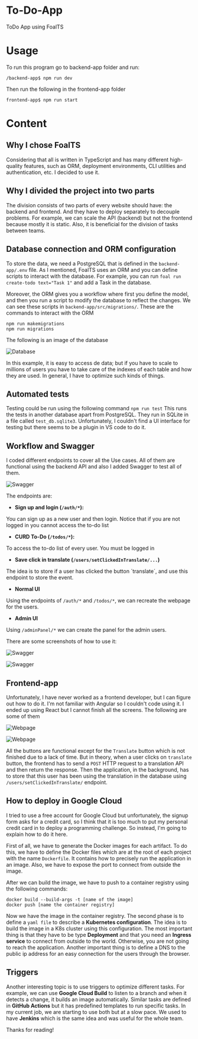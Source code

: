 # To-Do-App
ToDo App using FoalTS

# Usage
To run this program go to backend-app folder and run:

``/backend-app$ npm run dev``

Then run the following in the frontend-app folder

``frontend-app$ npm run start``

# Content
## Why I chose FoalTS
Considering that all is written in TypeScript and has many different high-quality features, such as ORM, deployment environments, CLI utilities and authentication, etc. I decided to use it.

## Why I divided the project into two parts
The division consists of two parts of every website should have: the backend and frontend. And they have to deploy separately to decouple problems. For example, we can scale the API (backend) but not the frontend because mostly it is static. Also, it is beneficial for the division of tasks between teams.

## Database connection and ORM configuration
To store the data, we need a PostgreSQL that is defined in the `backend-app/.env` file. As I mentioned, FoalTS uses an ORM and you can define scripts to interact with the database. For example, you can run `foal run create-todo text="Task 1"` and add a Task in the database.

Moreover, the ORM gives you a workflow where first you define the model, and then you run a script to modify the database to reflect the changes. We can see these scripts in `backend-app/src/migrations/`. These are the commands to interact with the ORM

```
npm run makemigrations
npm run migrations
```
The following is an image of the database

![Database](/img/Captura%20desde%202023-02-15%2021-58-30.png "Database")

In this example, it is easy to access de data; but if you have to scale to millions of users you have to take care of the indexes of each table and how they are used. In general, I have to optimize such kinds of things. 

## Automated tests
Testing could be run using the following command
``npm run test``
This runs the tests in another database apart from PostgreSQL. They run in SQLite in a file called `test_db.sqlite3`. Unfortunately, I couldn't find a UI interface for testing but there seems to be a plugin in VS code to do it. 

## Workflow and Swagger
I coded different endpoints to cover all the Use cases. All of them are functional using the backend API and also I added Swagger to test all of them. 

![Swagger](/img/Captura%20desde%202023-02-14%2023-59-47.png "Swagger")

The endpoints are: 

* **Sign up and login (`/auth/*`):**

You can sign up as a new user and then login. Notice that if you are not logged in you cannot access the to-do list

* **CURD To-Do (`/todos/*`):**

To access the to-do list of every user. You must be logged in

* **Save click in translate (`/users/setClickedInTranslate/...`)**

The idea is to store if a user has clicked the button ´translate´, and use this endpoint to store the event.

* **Normal UI**

Using the endpoints of `/auth/*` and `/todos/*`, we can recreate the webpage for the users.

* **Admin UI**

Using `/adminPanel/*` we can create the panel for the admin users. 

There are some screenshots of how to use it:

![Swagger](/img/Captura%20desde%202023-02-15%2000-00-42.png "Swagger")


![Swagger](/img/Captura%20desde%202023-02-15%2000-00-11.png "Swagger")


## Frontend-app

Unfortunately, I have never worked as a frontend developer, but I can figure out how to do it. I'm not familiar with Angular so I couldn't code using it. I ended up using React but I cannot finish all the screens. The following are some of them

![Webpage](/img/Captura%20desde%202023-02-14%2023-59-13.png "Webpage")


![Webpage](/img/Captura%20desde%202023-02-14%2023-59-24.png "Webpage")

All the buttons are functional except for the `Translate` button which is not finished due to a lack of time. But in theory, when a user clicks on `translate` button, the frontend has to send a ``POST`` HTTP request to a translation API and then return the response. Then the application, in the background, has to store that this user has been using the translation in the database using `/users/setClickedInTranslate/` endpoint.

## How to deploy in Google Cloud

I tried to use a free account for Google Cloud but unfortunately, the signup form asks for a credit card, so I think that it is too much to put my personal credit card in to deploy a programming challenge. So instead, I'm going to explain how to do it here.

First of all, we have to generate the Docker images for each artifact. To do this, we have to define the Docker files which are at the root of each project with the name `Dockerfile`. It contains how to precisely run the application in an image. Also, we have to expose the port to connect from outside the image. 

After we can build the image, we have to push to a container registry using the following commands:

```
docker build --build-args -t [name of the image]
docker push [name the container registry]
```

Now we have the image in the container registry. The second phase is to define a `yaml file` to describe a **Kubernetes configuration**. The idea is to build the image in a K8s cluster using this configuration. The most important thing is that they have to be type **Deployment** and that you need an **Ingress service** to connect from outside to the world. Otherwise, you are not going to reach the application. Another important thing is to define a DNS to the public ip address for an easy connection for the users through the browser. 

## Triggers
Another interesting topic is to use triggers to optimize different tasks. For example, we can use **Google Cloud Build** to listen to a branch and when it detects a change, it builds an image automatically. Similar tasks are defined in **GitHub Actions** but it has predefined templates to run specific tasks. In my current job, we are starting to use both but at a slow pace. We used to have **Jenkins** which is the same idea and was useful for the whole team.  

Thanks for reading!





